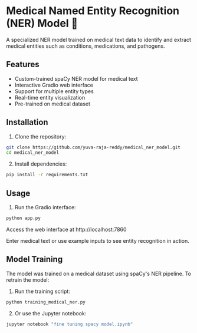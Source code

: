 # Medical Named Entity Recognition (NER) Model 🏥

A specialized NER model trained on medical text data to identify and extract medical entities such as conditions, medications, and pathogens.

## Features

- Custom-trained spaCy NER model for medical text
- Interactive Gradio web interface
- Support for multiple entity types
- Real-time entity visualization
- Pre-trained on medical dataset

## Installation

1. Clone the repository:
```bash
git clone https://github.com/yuva-raja-reddy/medical_ner_model.git
cd medical_ner_model
```
2. Install dependencies:
```bash
pip install -r requirements.txt
```
## Usage
1. Run the Gradio interface:
```bash
python app.py
```
Access the web interface at http://localhost:7860

Enter medical text or use example inputs to see entity recognition in action.


## Model Training
The model was trained on a medical dataset using spaCy's NER pipeline. To retrain the model:
1. Run the training script:
```bash
python training_medical_ner.py
```
2. Or use the Jupyter notebook:
```bash
jupyter notebook "fine tuning spacy model.ipynb"
```